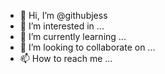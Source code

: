 - 👋 Hi, I’m @githubjess
- 👀 I’m interested in ...
- 🌱 I’m currently learning ...
- 💞️ I’m looking to collaborate on ...
- 📫 How to reach me ...

<!---
githubjess/githubjess is a ✨ special ✨ repository because its `README.md` (this file) appears on your GitHub profile.
You can click the Preview link to take a look at your changes.
--->
